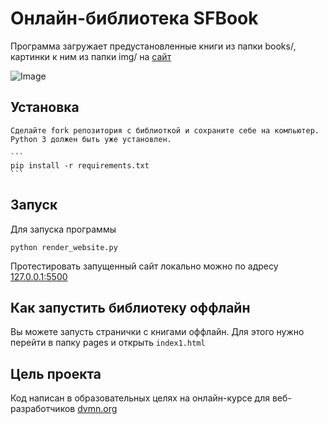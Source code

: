 # Онлайн-библиотека SFBook
Программа загружает предустановленные книги из папки books/, картинки к ним из папки img/ на [сайт](https://eshkere1.github.io/Designing-an-online-library/pages/index1.html)

![Image](https://github.com/user-attachments/assets/4241928d-2c7f-46f8-9c82-4978991b5001)

## Установка
    Сделайте fork репозитория с библиоткой и сохраните себе на компьютер. Python 3 должен быть уже установлен.

    ```
    pip install -r requirements.txt
    ```

## Запуск
Для запуска программы 

```
python render_website.py
```
Протестировать запущенный  сайт локально можно по адресу [127.0.0.1:5500](http://127.0.0.1:5500/)

## Как запустить библиотеку оффлайн 
Вы можете запусть странички с книгами оффлайн. Для этого нужно перейти в папку pages и открыть `index1.html` 

## Цель проекта
Код написан в образовательных целях на онлайн-курсе для веб-разработчиков [dvmn.org](https://dvmn.org/)
